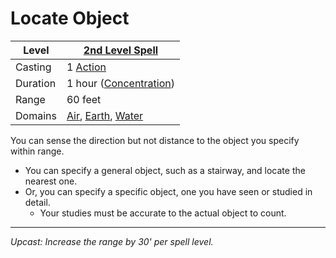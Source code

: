 # Locate Object

| Level    | [2nd Level Spell](2nd%20Level%20Spells.md)                                                                                     |
| -------- | ------------------------------------------------------------------------------------------------------------------------------ |
| Casting  | 1 [Action](../../../../Game%20Procedures/Core%20Procedures/Action.md)                                                                            |
| Duration | 1 hour ([Concentration](../../Concentration.md))                                                                            |
| Range    | 60 feet                                                                                                                        |
| Domains  | [Air](../../Spell%20Domains/Air.md), [Earth](../../Spell%20Domains/Earth.md), [Water](../../Spell%20Domains/Water.md) |

You can sense the direction but not distance to the object you specify within range.

- You can specify a general object, such as a stairway, and locate the nearest one.
- Or, you can specify a specific object, one you have seen or studied in detail.
	- Your studies must be accurate to the actual object to count.

---
*Upcast: Increase the range by 30' per spell level.*
